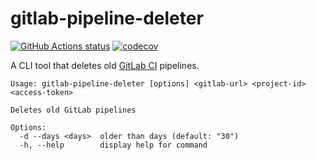# gitlab-pipeline-deleter

[![GitHub Actions status](https://github.com/screendriver/gitlab-pipeline-deleter/workflows/CI/badge.svg)](https://github.com/screendriver/gitlab-pipeline-deleter/actions)
[![codecov](https://codecov.io/gh/screendriver/gitlab-pipeline-deleter/branch/main/graph/badge.svg)](https://codecov.io/gh/screendriver/gitlab-pipeline-deleter)

A CLI tool that deletes old [GitLab CI](https://docs.gitlab.com/ee/ci/) pipelines.

```
Usage: gitlab-pipeline-deleter [options] <gitlab-url> <project-id> <access-token>

Deletes old GitLab pipelines

Options:
  -d --days <days>  older than days (default: "30")
  -h, --help        display help for command
```
